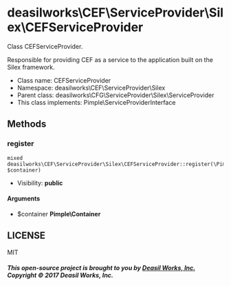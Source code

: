 deasilworks\CEF\ServiceProvider\Silex\CEFServiceProvider
===============

Class CEFServiceProvider.

Responsible for providing CEF as a service to
the application built on the Silex framework.


* Class name: CEFServiceProvider
* Namespace: deasilworks\CEF\ServiceProvider\Silex
* Parent class: deasilworks\CFG\ServiceProvider\Silex\ServiceProvider
* This class implements: Pimple\ServiceProviderInterface






Methods
-------


### register

    mixed deasilworks\CEF\ServiceProvider\Silex\CEFServiceProvider::register(\Pimple\Container $container)





* Visibility: **public**


#### Arguments
* $container **Pimple\Container**



## LICENSE

MIT

##### This open-source project is brought to you by [Deasil Works, Inc.](http://deasil.works/) Copyright &copy; 2017 Deasil Works, Inc.